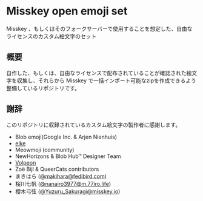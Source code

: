 # Misskey open emoji set

Misskey 、もしくはそのフォークサーバーで使用することを想定した、自由なライセンスのカスタム絵文字のセット

## 概要

自作した、もしくは、自由なライセンスで配布されていることが確認された絵文字を収集し、それらから Misskey で一括インポート可能なzipを作成できるよう整備しているリポジトリです。

## 謝辞

このリポジトリに収録されているカスタム絵文字の製作者に感謝します。

- Blob emoji(Google Inc. & Arjen Nienhuis)
- [elke](https://elke.cafe/)
- Meowmoji (community)
- NewHorizons & Blob Hub™ Designer Team
- [Volpeon](https://volpeon.ink/)
- Zoë Bijl & QueerCats contributors
- まきはら ([@makihara@fedibird.com](https://fedibird.com/@makihara))
- 桜川七帆 ([@nanairo3977@m.77iro.life](https://m.77iro.life/@nanairo3977))
- 櫻木弓弦 ([@Yuzuru_Sakuragi@misskey.io](https://misskey.io/@Yuzuru_Sakuragi))
